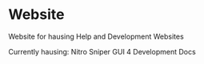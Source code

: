 # Website
Website for hausing Help and Development Websites

Currently hausing: Nitro Sniper GUI 4 Development Docs

